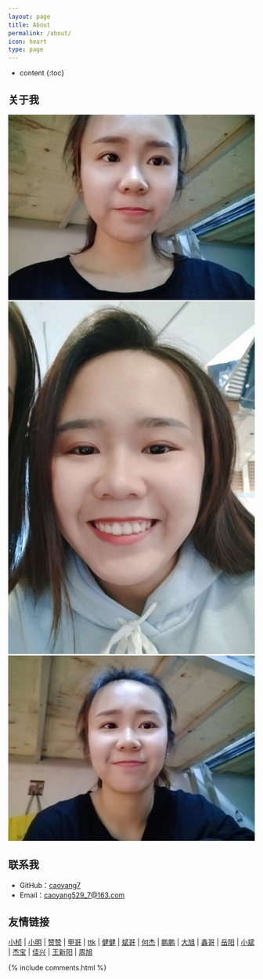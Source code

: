 ```yaml
---
layout: page
title: About
permalink: /about/
icon: heart
type: page
---
```


* content
{:toc}

## 关于我

![My helpful screenshot](/assets/tupian.jpg)
![My helpful screenshot](/assets/tupian1.jpg)
![My helpful screenshot](/assets/tupian2.jpg)

## 联系我

* GitHub：[caoyang7](https://github.com/caoyang7)
* Email：caoyang529_7@163.com


## 友情链接
[小桢](https://blog.csdn.net/qq_41379824) \|
[小明](https://victorfengming.github.io//) \|
[赞赞](https://llzanz.github.io/) \|
[甲哥](https://raoweijiapng.github.io/) \|
[ttk](https://ttk1907.github.io/) \|
[健健](https://qijian160.github.io/) \|
[斌哥](https://gaohaibin3000.github.io/) \|
[何杰](https://hejie615.github.io/) \|
[鹏鹏](https://zhengyupengzz.github.io) \|
[大旭](https://nineberg.github.io/) \|
[鑫哥](https://yangxin19970404.github.io/) \|
[岳阳](https://1978413822.github.io) \|
[小斌](https://tongzebin.github.io/) \|
[杰宝](https://jiesangqaq.github.io/) \|
[佳兴](https://xjx19970831.github.io/) \|
[王新阳](https://wxy20170906.github.io/) \|
[周旭](https://gusijun.github.io)


{% include comments.html %}
